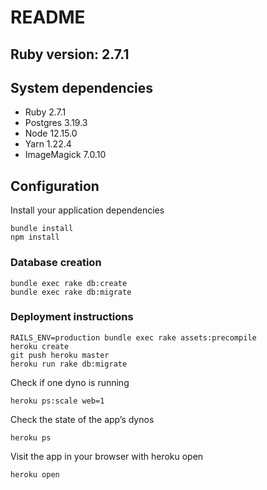 # README
## Ruby version: 2.7.1

## System dependencies
- Ruby 2.7.1
- Postgres 3.19.3
- Node 12.15.0
- Yarn 1.22.4
- ImageMagick 7.0.10

## Configuration
Install your application dependencies

```
bundle install
npm install
```

### Database creation

```
bundle exec rake db:create
bundle exec rake db:migrate
```

### Deployment instructions

```
RAILS_ENV=production bundle exec rake assets:precompile
heroku create
git push heroku master
heroku run rake db:migrate
```

Check if one dyno is running

```
heroku ps:scale web=1
```

Check the state of the app’s dynos

```
heroku ps
```

Visit the app in your browser with heroku open

```
heroku open
```